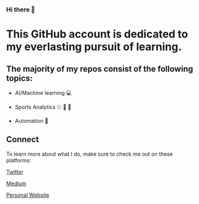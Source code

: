 ### Hi there 👋

# This GitHub account is dedicated to my everlasting pursuit of learning.

## The majority of my repos consist of the following topics:

- AI/Machine learning :computer: 

- Sports Analytics :baseball: :football: :basketball:

- Automation :runner:

## Connect

To learn more about what I do, make sure to check me out on these platforms:

[Twitter](https://twitter.com/vasqills)

[Medium](https://medium.com/@derrickrvasquez/)

[Personal Website](https://www.derrickvasquez.com/)
